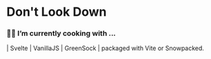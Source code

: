 # Don't Look Down

### 👨‍🍳 I’m currently cooking with ... 
| Svelte | VanillaJS | GreenSock | packaged with Vite or Snowpacked. 
